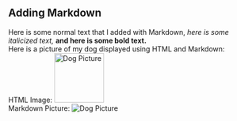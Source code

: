 ## Adding Markdown

Here is some normal text that I added with Markdown, *here is some italicized text,* **and here is some bold text.**  
Here is a picture of my dog displayed using HTML and Markdown:  
HTML Image: <img src="files/Downloads/zeke.jpg" alt="Dog Picture" width="100" height="100">  
Markdown Picture: ![Dog Picture](files/Downloads/zeke.jpg)
